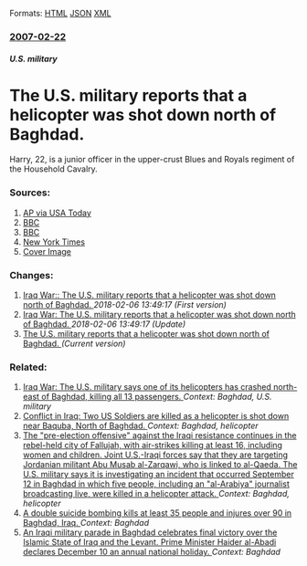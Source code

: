 
Formats: [HTML](/news/2007/02/22/the-u-s-military-reports-that-a-helicopter-was-shot-down-north-of-baghdad.html)  [JSON](/news/2007/02/22/the-u-s-military-reports-that-a-helicopter-was-shot-down-north-of-baghdad.json)  [XML](/news/2007/02/22/the-u-s-military-reports-that-a-helicopter-was-shot-down-north-of-baghdad.xml)  

### [2007-02-22](/news/2007/02/22/index.md)

##### U.S. military
#  The U.S. military reports that a helicopter was shot down north of Baghdad. 

Harry, 22, is a junior officer in the upper-crust Blues and Royals regiment of the Household Cavalry.


### Sources:

1. [AP via USA Today](https://www.usatoday.com/news/washington/2007-02-22-iraq-slaying_x.htm?csp=34)
2. [BBC](http://news.bbc.co.uk/1/hi/world/middle_east/6384503.stm)
3. [BBC](http://news.bbc.co.uk/2/hi/middle_east/6385033.stm)
4. [New York Times](https://www.nytimes.com/2007/02/22/world/europe/22cnd-harry.html?ex=1329800400&en=3ca3fee75ac71bd2&ei=5088&partner=rssnyt&emc=rss)
4. [Cover Image](https://static01.nyt.com/images/icons/t_logo_291_black.png)

### Changes:

1. [ Iraq War:: The U.S. military reports that a helicopter was shot down north of Baghdad. ](/news/2007/02/22/iraq-war-the-u-s-military-reports-that-a-helicopter-was-shot-down-north-of-baghdad.md) _2018-02-06 13:49:17 (First version)_
2. [ Iraq War: The U.S. military reports that a helicopter was shot down north of Baghdad. ](/news/2007/02/22/iraq-war-p-the-u-s-military-reports-that-a-helicopter-was-shot-down-north-of-baghdad.md) _2018-02-06 13:49:17 (Update)_
2. [ The U.S. military reports that a helicopter was shot down north of Baghdad. ](/news/2007/02/22/the-u-s-military-reports-that-a-helicopter-was-shot-down-north-of-baghdad.md) _(Current version)_

### Related:

1. [ Iraq War: The U.S. military says one of its helicopters has crashed north-east of Baghdad, killing all 13 passengers. ](/news/2007/01/20/iraq-war-the-u-s-military-says-one-of-its-helicopters-has-crashed-north-east-of-baghdad-killing-all-13-passengers.md) _Context: Baghdad, U.S. military_
2. [ Conflict in Iraq: Two US Soldiers are killed as a helicopter is shot down near Baquba, North of Baghdad. ](/news/2005/05/26/conflict-in-iraq-two-us-soldiers-are-killed-as-a-helicopter-is-shot-down-near-baquba-north-of-baghdad.md) _Context: Baghdad, helicopter_
3. [ The "pre-election offensive" against the Iraqi resistance continues in the rebel-held city of Fallujah, with air-strikes killing at least 16, including women and children. Joint U.S.-Iraqi forces say that they are targeting Jordanian militant Abu Musab al-Zarqawi, who is linked to al-Qaeda. The U.S. military says it is investigating an incident that occurred September 12 in Baghdad in which five people, including an "al-Arabiya" journalist broadcasting live, were killed in a helicopter attack. ](/news/2004/09/13/the-pre-election-offensive-against-the-iraqi-resistance-continues-in-the-rebel-held-city-of-fallujah-with-air-strikes-killing-at-least-1.md) _Context: Baghdad, helicopter_
4. [A double suicide bombing kills at least 35 people and injures over 90 in Baghdad, Iraq. ](/news/2018/01/15/a-double-suicide-bombing-kills-at-least-35-people-and-injures-over-90-in-baghdad-iraq.md) _Context: Baghdad_
5. [ An Iraqi military parade in Baghdad celebrates final victory over the Islamic State of Iraq and the Levant. Prime Minister Haider al-Abadi declares December 10 an annual national holiday. ](/news/2017/12/10/an-iraqi-military-parade-in-baghdad-celebrates-final-victory-over-the-islamic-state-of-iraq-and-the-levant-prime-minister-haider-al-abadi.md) _Context: Baghdad_
